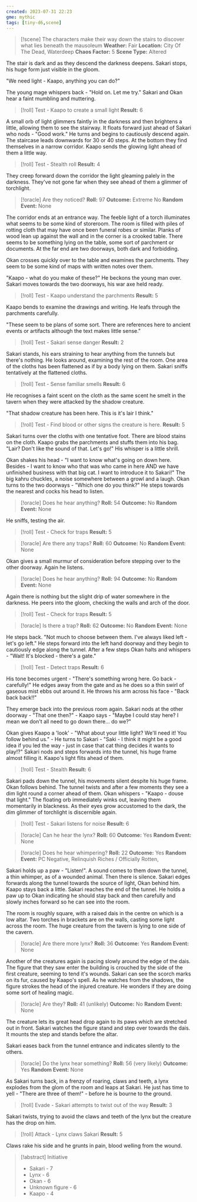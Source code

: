 ```yaml
---
created: 2023-07-31 22:23
gme: mythic
tags: [tiny-d6,scene]
---
```

> [!scene] The characters make their way down the stairs to discover what lies beneath the mausoleum
> **Weather:** Fair
> **Location:** City Of The Dead, Waterdeep
> **Chaos Factor:** 5
> **Scene Type:** Altered

The stair is dark and as they descend the darkness deepens. Sakari stops, his huge form just visible in the gloom. 

"We need light - Kaapo, anything you can do?"

The young mage whispers back - "Hold on. Let me try." Sakari and Okan hear a faint mumbling and muttering.

> [!roll] Test - Kaapo to create a small light
> **Result:** 6

A small orb of light glimmers faintly in the darkness and then brightens a little, allowing them to see the stairway. It floats forward just ahead of Sakari who nods - "Good work." He turns and begins to cautiously descend again. The staircase leads downwards for 30 or 40 steps. At the bottom they find themselves in a narrow corridor. Kaapo sends the glowing light ahead of them a little way.

> [!roll] Test - Stealth roll
> **Result:** 4

They creep forward down the corridor the light gleaming palely in the darkness. They've not gone far when they see ahead of them a glimmer of torchlight.

> [!oracle] Are they noticed?
> **Roll:** 97
> **Outcome:** Extreme No
> **Random Event:** None

The corridor ends at an entrance way. The feeble light of a torch illuminates what seems to be some kind of storeroom. The room is filled with piles of rotting cloth that may have once been funeral robes or similar. Planks of wood lean up against the wall and in the corner is a crooked table. There seems to be something lying on the table, some sort of parchment or documents. At the far end are two doorways, both dark and forbidding.

Okan crosses quickly over to the table and examines the parchments. They seem to be some kind of maps with written notes over them. 

"Kaapo - what do you make of these?" He beckons the young man over. Sakari moves towards the two doorways, his war axe held ready.

> [!roll] Test - Kaapo understand the parchments
> **Result:** 5

Kaapo bends to examine the drawings and writing. He leafs through the parchments carefully.

"These seem to be plans of some sort. There are references here to ancient events or artifacts although the text makes little sense."

> [!roll] Test - Sakari sense danger
> **Result:** 2

Sakari stands, his ears straining to hear anything from the tunnels but there's nothing. He looks around, examining the rest of the room. One area of the cloths has been flattened as if by a body lying on them. Sakari sniffs tentatively at the flattened cloths.

> [!roll] Test - Sense familiar smells
> **Result:** 6

He recognises a faint scent on the cloth as the same scent he smelt in the tavern when they were attacked by the shadow creature.

"That shadow creature has been here. This is it's lair I think."

> [!roll] Test - Find blood or other signs the creature is here.
> **Result:** 5

Sakari turns over the cloths with one tentative foot. There are blood stains on the cloth. Kaapo grabs the parchments and stuffs them into his bag. "Lair? Don't like the sound of that. Let's go!" His whisper is a little shrill.

Okan shakes his head - "I want to know what's going on down here. Besides - I want to know who that was who came in here AND we have unfinished business with that big cat. I want to introduce it to Sakari!" The big kahru chuckles, a noise somewhere between a growl and a laugh. Okan turns to the two doorways - "Which one do you think?" He steps towards the nearest and cocks his head to listen.

> [!oracle] Does he hear anything?
> **Roll:** 54
> **Outcome:** No
> **Random Event:** None

He sniffs, testing the air.

> [!roll] Test - Check for traps
> **Result:** 5

> [!oracle] Are there any traps?
> **Roll:** 60
> **Outcome:** No
> **Random Event:** None

Okan gives a small murmur of consideration before stepping over to the other doorway. Again he listens.

> [!oracle] Does he hear anything?
> **Roll:** 94
> **Outcome:** No
> **Random Event:** None

Again there is nothing but the slight drip of water somewhere in the darkness. He peers into the gloom, checking the walls and arch of the door.

> [!roll] Test - Check for traps
> **Result:** 5

> [!oracle] Is there a trap?
> **Roll:** 62
> **Outcome:** No
> **Random Event:** None

He steps back. "Not much to choose between them. I've always liked left - let's go left." He steps forward into the left hand doorway and they begin to cautiously edge along the tunnel. After a few steps Okan halts and whispers - "Wait! It's blocked - there's a gate."

> [!roll] Test - Detect traps
> **Result:** 6

His tone becomes urgent - "There's something wrong here. Go back - carefully!" He edges away from the gate and as he does so a thin swirl of gaseous mist ebbs out around it. He throws his arm across his face - "Back back back!!"

They emerge back into the previous room again. Sakari nods at the other doorway - "That one then?" - Kaapo says - "Maybe I could stay here? I mean we don't all need to go down there... do we?" 

Okan gives Kaapo a 'look' - "What about your little light? We'll need it! You follow behind us." - He turns to Sakari - "Saki - I think it might be a good idea if you led the way - just in case that cat thing decides it wants to play!?" Sakari nods and steps forwards into the tunnel, his huge frame almost filling it. Kaapo's light flits ahead of them.

> [!roll] Test - Stealth
> **Result:** 6

Sakari pads down the tunnel, his movements silent despite his huge frame. Okan follows behind. The tunnel twists and after a few moments they see a dim light round a corner ahead of them. Okan whispers - "Kaapo - douse that light." The floating orb immediately winks out, leaving them momentarily in blackness. As their eyes grow accustomed to the dark, the dim glimmer of torchlight is discernible again.

> [!roll] Test - Sakari listens for noise
> **Result:** 6

> [!oracle] Can he hear the lynx?
> **Roll:** 60
> **Outcome:** Yes
> **Random Event:** None

> [!oracle] Does he hear whimpering?
> **Roll:** 22
> **Outcome:** Yes
> **Random Event:** PC Negative, Relinquish Riches / Officially Rotten, 

Sakari holds up a paw - "Listen!". A sound comes to them down the tunnel, a thin whimper, as of a wounded animal. Then there is silence. Sakari edges forwards along the tunnel towards the source of light, Okan behind him. Kaapo stays back a little. Sakari reaches the end of the tunnel. He holds a paw up to Okan indicating he should stay back and then carefully and slowly inches forward so he can see into the room.

The room is roughly square, with a raised dais in the centre on which is a low altar. Two torches in brackets are on the walls, casting some light across the room. The huge creature from the tavern is lying to one side of the cavern.

> [!oracle] Are there more lynx?
> **Roll:** 36
> **Outcome:** Yes
> **Random Event:** None

Another of the creatures again is pacing slowly around the edge of the dais. The figure that they saw enter the building is crouched by the side of the first creature, seeming to tend it's wounds. Sakari can see the scorch marks on its fur, caused by Kaapo's spell. As he watches from the shadows, the figure strokes the head of the injured creature. He wonders if they are doing some sort of healing magic.

> [!oracle] Are they?
> **Roll:** 41 (unlikely)
> **Outcome:** No
> **Random Event:** None

The creature lets its great head drop again to its paws which are stretched out in front. Sakari watches the figure stand and step over towards the dais. It mounts the step and stands before the altar.

Sakari eases back from the tunnel entrance and indicates silently to the others.

> [!oracle] Do the lynx hear something?
> **Roll:** 56 (very likely)
> **Outcome:** Yes
> **Random Event:** None

As Sakari turns back, in a frenzy of roaring, claws and teeth, a lynx explodes from the glom of the room and leaps at Sakari. He just has time to yell - "There are three of them!" - before he is bourne to the ground.

> [!roll] Evade - Sakari attempts to twist out of the way
> **Result:** 3

Sakari twists, trying to avoid the claws and teeth of the lynx but the creature has the drop on him. 

> [!roll] Attack - Lynx claws Sakari
> **Result:** 5

Claws rake his side and he grunts in pain, blood welling from the wound.

> [!abstract] Initiative
> - Sakari - 7
> - Lynx - 6
> - Okan - 6
> - Unknown figure - 6
> - Kaapo - 4
